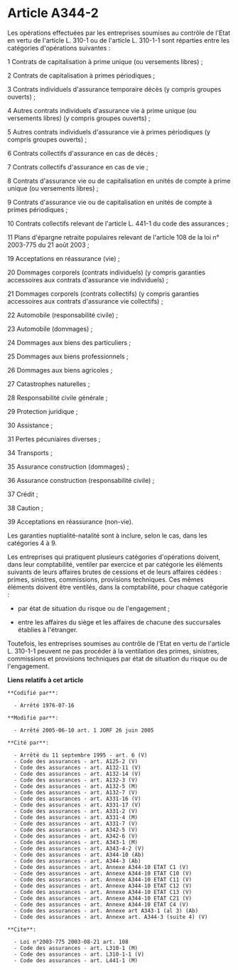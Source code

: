 # Article A344-2

Les opérations effectuées par les entreprises soumises au contrôle de l'Etat en vertu de l'article L. 310-1 ou de l'article
L. 310-1-1 sont réparties entre les catégories d'opérations suivantes :

1 Contrats de capitalisation à prime unique (ou versements libres) ;

2 Contrats de capitalisation à primes périodiques ;

3 Contrats individuels d'assurance temporaire décès (y compris groupes ouverts) ;

4 Autres contrats individuels d'assurance vie à prime unique (ou versements libres) (y compris groupes ouverts) ;

5 Autres contrats individuels d'assurance vie à primes périodiques (y compris groupes ouverts) ;

6 Contrats collectifs d'assurance en cas de décès ;

7 Contrats collectifs d'assurance en cas de vie ;

8 Contrats d'assurance vie ou de capitalisation en unités de compte à prime unique (ou versements libres) ;

9 Contrats d'assurance vie ou de capitalisation en unités de compte à primes périodiques ;

10 Contrats collectifs relevant de l'article L. 441-1 du code des assurances ;

11 Plans d'épargne retraite populaires relevant de l'article 108 de la loi n° 2003-775 du 21 août 2003 ;

19 Acceptations en réassurance (vie) ;

20 Dommages corporels (contrats individuels) (y compris garanties accessoires aux contrats d'assurance vie individuels) ;

21 Dommages corporels (contrats collectifs) (y compris garanties accessoires aux contrats d'assurance vie collectifs) ;

22 Automobile (responsabilité civile) ;

23 Automobile (dommages) ;

24 Dommages aux biens des particuliers ;

25 Dommages aux biens professionnels ;

26 Dommages aux biens agricoles ;

27 Catastrophes naturelles ;

28 Responsabilité civile générale ;

29 Protection juridique ;

30 Assistance ;

31 Pertes pécuniaires diverses ;

34 Transports ;

35 Assurance construction (dommages) ;

36 Assurance construction (responsabilité civile) ;

37 Crédit ;

38 Caution ;

39 Acceptations en réassurance (non-vie).

Les garanties nuptialité-natalité sont à inclure, selon le cas, dans les catégories 4 à 9.

Les entreprises qui pratiquent plusieurs catégories d'opérations doivent, dans leur comptabilité, ventiler par exercice et
par catégorie les éléments suivants de leurs affaires brutes de cessions et de leurs affaires cédées : primes, sinistres,
commissions, provisions techniques. Ces mêmes éléments doivent être ventilés, dans la comptabilité, pour chaque catégorie :

- par état de situation du risque ou de l'engagement ;

- entre les affaires du siège et les affaires de chacune des succursales établies à l'étranger.

Toutefois, les entreprises soumises au contrôle de l'Etat en vertu de l'article L. 310-1-1 peuvent ne pas procéder à la
ventilation des primes, sinistres, commissions et provisions techniques par état de situation du risque ou de l'engagement.

**Liens relatifs à cet article**

	**Codifié par**:

	  - Arrêté 1976-07-16

	**Modifié par**:

	  - Arrêté 2005-06-10 art. 1 JORF 26 juin 2005

	**Cité par**:

	  - Arrêté du 11 septembre 1995 - art. 6 (V)
	  - Code des assurances - art. A125-2 (V)
	  - Code des assurances - art. A132-11 (V)
	  - Code des assurances - art. A132-14 (V)
	  - Code des assurances - art. A132-3 (V)
	  - Code des assurances - art. A132-5 (M)
	  - Code des assurances - art. A132-7 (V)
	  - Code des assurances - art. A331-16 (V)
	  - Code des assurances - art. A331-17 (V)
	  - Code des assurances - art. A331-2 (V)
	  - Code des assurances - art. A331-4 (M)
	  - Code des assurances - art. A331-7 (V)
	  - Code des assurances - art. A342-5 (V)
	  - Code des assurances - art. A342-6 (V)
	  - Code des assurances - art. A343-1 (M)
	  - Code des assurances - art. A343-4-2 (V)
	  - Code des assurances - art. A344-10 (Ab)
	  - Code des assurances - art. A344-3 (Ab)
	  - Code des assurances - art. Annexe A344-10 ETAT C1 (V)
	  - Code des assurances - art. Annexe A344-10 ETAT C10 (V)
	  - Code des assurances - art. Annexe A344-10 ETAT C11 (V)
	  - Code des assurances - art. Annexe A344-10 ETAT C12 (V)
	  - Code des assurances - art. Annexe A344-10 ETAT C13 (V)
	  - Code des assurances - art. Annexe A344-10 ETAT C21 (V)
	  - Code des assurances - art. Annexe A344-10 ETAT C4 (V)
	  - Code des assurances - art. Annexe art A343-1 (al 3) (Ab)
	  - Code des assurances - art. Annexe art. A344-3 (suite 4) (V)

	**Cite**:

	  - Loi n°2003-775 2003-08-21 art. 108
	  - Code des assurances - art. L310-1 (M)
	  - Code des assurances - art. L310-1-1 (V)
	  - Code des assurances - art. L441-1 (M)
